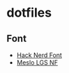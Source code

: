 # dotfiles

## Font
- [Hack Nerd Font](https://github.com/ryanoasis/nerd-fonts/blob/master/patched-fonts/Hack/Regular/complete/Hack%20Regular%20Nerd%20Font%20Complete.ttf)
- [Meslo LGS NF](https://github.com/ryanoasis/nerd-fonts/tree/master/patched-fonts/Meslo/S/Regular/complete)
